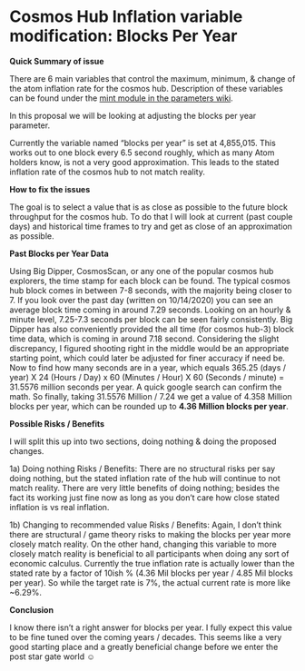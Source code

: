 <!-- markdown-link-check-disable -->

# Cosmos Hub Inflation variable modification: Blocks Per Year

**Quick Summary of issue**

There are 6 main variables that control the maximum, minimum, & change of the
atom inflation rate for the cosmos hub. Description of these variables can be
found under the
[mint module in the parameters wiki](https://github.com/cosmos/governance/blob/master/params-change/Mint.md).

In this proposal we will be looking at adjusting the blocks per year parameter.

Currently the variable named “blocks per year” is set at 4,855,015. This works
out to one block every 6.5 second roughly, which as many Atom holders know, is
not a very good approximation. This leads to the stated inflation rate of the
cosmos hub to not match reality.

**How to fix the issues**

The goal is to select a value that is as close as possible to the future block
throughput for the cosmos hub. To do that I will look at current (past couple
days) and historical time frames to try and get as close of an approximation as
possible.

**Past Blocks per Year Data**

Using Big Dipper, CosmosScan, or any one of the popular cosmos hub explorers,
the time stamp for each block can be found. The typical cosmos hub block comes
in between 7-8 seconds, with the majority being closer to 7. If you look over
the past day (written on 10/14/2020) you can see an average block time coming in
around 7.29 seconds. Looking on an hourly & minute level, 7.25-7.3 seconds per
block can be seen fairly consistently. Big Dipper has also conveniently provided
the all time (for cosmos hub-3) block time data, which is coming in around 7.18
second. Considering the slight discrepancy, I figured shooting right in the
middle would be an appropriate starting point, which could later be adjusted for
finer accuracy if need be. Now to find how many seconds are in a year, which
equals 365.25 (days / year) X 24 (Hours / Day) x 60 (Minutes / Hour) X 60
(Seconds / minute) = 31.5576 million seconds per year. A quick google search can
confirm the math. So finally, taking 31.5576 Million / 7.24 we get a value of
4.358 Million blocks per year, which can be rounded up to **4.36 Million blocks
per year**.

**Possible Risks / Benefits**

I will split this up into two sections, doing nothing & doing the proposed
changes.

1a) Doing nothing Risks / Benefits: There are no structural risks per say doing
nothing, but the stated inflation rate of the hub will continue to not match
reality. There are very little benefits of doing nothing; besides the fact its
working just fine now as long as you don’t care how close stated inflation is vs
real inflation.

1b) Changing to recommended value Risks / Benefits: Again, I don’t think there
are structural / game theory risks to making the blocks per year more closely
match reality. On the other hand, changing this variable to more closely match
reality is beneficial to all participants when doing any sort of economic
calculus. Currently the true inflation rate is actually lower than the stated
rate by a factor of 10ish % (4.36 Mil blocks per year / 4.85 Mil blocks per
year). So while the target rate is 7%, the actual current rate is more like
\~6.29%.

**Conclusion**

I know there isn’t a right answer for blocks per year. I fully expect this value
to be fine tuned over the coming years / decades. This seems like a very good
starting place and a greatly beneficial change before we enter the post star
gate world ☺

<!-- markdown-link-check-enable -->
